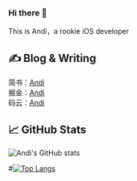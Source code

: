 ### Hi there 👋

This is Andi，a rookie iOS developer

## &#x270d; Blog & Writing

简书：[Andi](https://www.jianshu.com/u/29ac6b2c7c55)   
掘金：[Andi](https://juejin.cn/user/940837682821309)  
码云：[Andi](https://gitee.com/AndiSuzhibin)
## &#x1f4c8; GitHub Stats
![Andi's GitHub stats](https://github-readme-stats.vercel.app/api?username=Suzhibin&show_icons=true&theme=dracula)

#[![Top Langs](https://github-readme-stats.vercel.app/api/top-langs/?username=Suzhibin&layout=compact)](https://github.com/Suzhibin/github-readme-stats)
